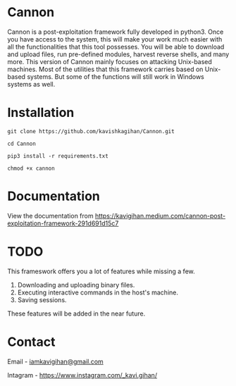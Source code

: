 # Cannon

Cannon is a post-exploitation framework fully developed in python3. Once you have access to the system, this will make your work much easier with all the functionalities that this tool possesses. You will be able to download and upload files, run pre-defined modules, harvest reverse shells, and many more. This version of Cannon mainly focuses on attacking Unix-based machines. Most of the utilities that this framework carries based on Unix-based systems. But some of the functions will still work in Windows systems as well.

# Installation

`git clone https://github.com/kavishkagihan/Cannon.git`

`cd Cannon`

`pip3 install -r requirements.txt`

`chmod +x cannon`

# Documentation

View the documentation from https://kavigihan.medium.com/cannon-post-exploitation-framework-291d691d15c7

# TODO

This frameswork offers you a lot of features while missing a few.
  1. Downloading and uploading binary files.
  2. Executing interactive commands in the host's machine.
  3. Saving sessions.
  
These features will be added in the near future.

# Contact

Email - iamkavigihan@gmail.com

Intagram - https://www.instagram.com/_kavi.gihan/

